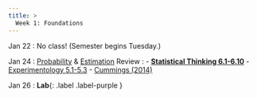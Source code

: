```yaml
---
title: >
  Week 1: Foundations
---
```


Jan 22
: No class! (Semester begins Tuesday.)

Jan 24
: [Probability](https://socialinteractionlab.github.io/psych710-notes/probability.html) & [Estimation](https://socialinteractionlab.github.io/psych710-notes/estimation.html) Review
  : - [**Statistical Thinking 6.1-6.10**](https://statsthinking21.github.io/statsthinking21-core-site/probability.html)
    - [Experimentology 5.1-5.3](https://experimentology.io/005-estimation.html)
    - [Cummings (2014)](https://uopsych.github.io/psy611/readings/Cumming_2014.pdf)

Jan 26
: **Lab**{: .label .label-purple } 

